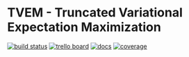 # TVEM - Truncated Variational Expectation Maximization <br>
[![build status](https://img.shields.io/gitlab/pipeline/mloldenburg/tvem.svg?style=flat-square)](https://gitlab.com/mloldenburg/tvem/pipelines)
[![trello board](https://img.shields.io/badge/trello%20board-private-blue.svg?style=flat-square)](https://trello.com/b/EuWTcm4w/tvem-repo)
[![docs](https://img.shields.io/badge/docs-latest-blue.svg?style=flat-square)](https://mloldenburg.gitlab.io/tvem)
[![coverage](https://mloldenburg.gitlab.io/tvem/cov_badge.svg)](https://mloldenburg.gitlab.io/tvem/htmlcov)
